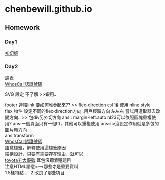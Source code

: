 # chenbewill.github.io
## Homework 
### Day1
[初切版](https://chenbewill.github.io/HTML&CSS_Amons/Day1/01.html)
### Day2
[課表](https://chenbewill.github.io/Day2/table.html)  
[WhosCall認證號碼](https://chenbewill.github.io/HTML&CSS_Amons/Day2/WhosCall.html)  

SVG 設定 不了解 >>蝦用..

footer 連結link 要如何堆疊起來?? >> flex-direction col 後 使用inline style   
flex 物件 設定不同的flex-direction方向 ,用戶經驗方向 左左右 嘗試用選取器去改變方向.. >> 包div另外切方向 
ans :  margin-left:auto 
h123可以依照區塊重複使用?
ans:一個頁面只有一個h1，其他可以重複使用
ans:div沒設定作用就是多包的
圖片轉方向  
ans:transform  
[WhosCall認證號碼](https://chenbewill.github.io/HTML&CSS_Amons/Day3/whosCall.html)  
語意標籤，解釋使用這標籤原因  
結構設計，只要有需要存在理由，就可以  
[toyota五大優勢](https://chenbewill.github.io/HTML&CSS_Amons/Day4/%E7%A2%B0%E7%A2%B0%E8%BB%8A.html)
耳包沒聽清楚題目  
注意HTML語意===>那些才是重要資料  
1.5樣特點 ， 2.改良了那些項目  
